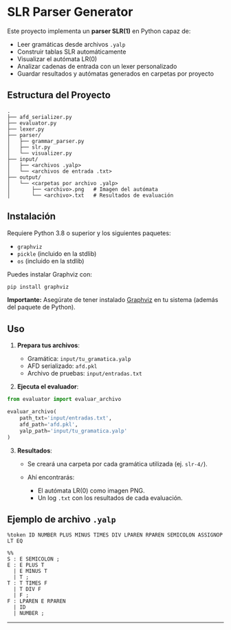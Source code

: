 # SLR Parser Generator

Este proyecto implementa un **parser SLR(1)** en Python capaz de:

* Leer gramáticas desde archivos `.yalp`
* Construir tablas SLR automáticamente
* Visualizar el autómata LR(0)
* Analizar cadenas de entrada con un lexer personalizado
* Guardar resultados y autómatas generados en carpetas por proyecto

## Estructura del Proyecto

```
.
├── afd_serializer.py
├── evaluator.py
├── lexer.py
├── parser/
│   ├── grammar_parser.py
│   ├── slr.py
│   └── visualizer.py
├── input/
│   ├── <archivos .yalp>
│   └── <archivos de entrada .txt>
├── output/
│   └── <carpetas por archivo .yalp>
│       ├── <archivo>.png   # Imagen del autómata
│       └── <archivo>.txt   # Resultados de evaluación
```

## Instalación

Requiere Python 3.8 o superior y los siguientes paquetes:

* `graphviz`
* `pickle` (incluido en la stdlib)
* `os` (incluido en la stdlib)

Puedes instalar Graphviz con:

```sh
pip install graphviz
```

**Importante:**
Asegúrate de tener instalado [Graphviz](https://graphviz.gitlab.io/download/) en tu sistema (además del paquete de Python).

## Uso

1. **Prepara tus archivos**:

   * Gramática: `input/tu_gramatica.yalp`
   * AFD serializado: `afd.pkl`
   * Archivo de pruebas: `input/entradas.txt`

2. **Ejecuta el evaluador**:

```python
from evaluator import evaluar_archivo

evaluar_archivo(
    path_txt='input/entradas.txt',
    afd_path='afd.pkl',
    yalp_path='input/tu_gramatica.yalp'
)
```

3. **Resultados**:

   * Se creará una carpeta por cada gramática utilizada (ej. `slr-4/`).
   * Ahí encontrarás:

     * El autómata LR(0) como imagen PNG.
     * Un log `.txt` con los resultados de cada evaluación.

## Ejemplo de archivo `.yalp`

```yalp
%token ID NUMBER PLUS MINUS TIMES DIV LPAREN RPAREN SEMICOLON ASSIGNOP LT EQ

%%
S : E SEMICOLON ;
E : E PLUS T
  | E MINUS T
  | T ;
T : T TIMES F
  | T DIV F
  | F ;
F : LPAREN E RPAREN
  | ID
  | NUMBER ;
```

---
